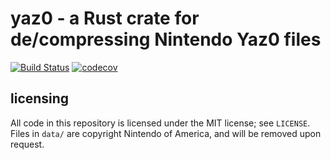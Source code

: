 # yaz0 - a Rust crate for de/compressing Nintendo Yaz0 files

[![Build Status](https://travis-ci.com/gcnhax/yaz0-rs.svg?branch=master)](https://travis-ci.com/gcnhax/yaz0-rs) [![codecov](https://codecov.io/gh/gcnhax/yaz0-rs/branch/master/graph/badge.svg)](https://codecov.io/gh/gcnhax/yaz0-rs)

## licensing
All code in this repository is licensed under the MIT license; see `LICENSE`. Files in `data/` are copyright Nintendo of America, and will be removed upon request.
